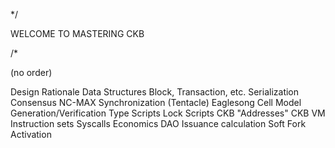 */ 

WELCOME TO MASTERING CKB

/*

(no order)

Design Rationale
Data Structures
 Block, Transaction, etc.
 Serialization
Consensus
 NC-MAX
 Synchronization (Tentacle)
 Eaglesong
Cell Model
 Generation/Verification
 Type Scripts
 Lock Scripts
 CKB "Addresses"
CKB VM
 Instruction sets
 Syscalls
Economics
 DAO Issuance calculation
Soft Fork Activation
